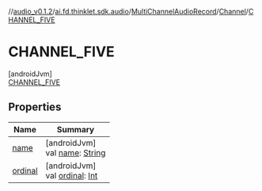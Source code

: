 //[audio_v0.1.2](../../../../../index.md)/[ai.fd.thinklet.sdk.audio](../../../index.md)/[MultiChannelAudioRecord](../../index.md)/[Channel](../index.md)/[CHANNEL_FIVE](index.md)

# CHANNEL_FIVE

[androidJvm]\
[CHANNEL_FIVE](index.md)

## Properties

| Name | Summary |
|---|---|
| [name](../../../-raw-audio-record-wrapper/-raw-audio-output-channel/-s-t-e-r-e-o/index.md#-372974862%2FProperties%2F-847875642) | [androidJvm]<br>val [name](../../../-raw-audio-record-wrapper/-raw-audio-output-channel/-s-t-e-r-e-o/index.md#-372974862%2FProperties%2F-847875642): [String](https://kotlinlang.org/api/latest/jvm/stdlib/kotlin/-string/index.html) |
| [ordinal](../../../-raw-audio-record-wrapper/-raw-audio-output-channel/-s-t-e-r-e-o/index.md#-739389684%2FProperties%2F-847875642) | [androidJvm]<br>val [ordinal](../../../-raw-audio-record-wrapper/-raw-audio-output-channel/-s-t-e-r-e-o/index.md#-739389684%2FProperties%2F-847875642): [Int](https://kotlinlang.org/api/latest/jvm/stdlib/kotlin/-int/index.html) |
